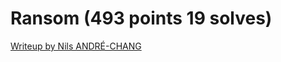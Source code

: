 # Ransom (493 points 19 solves)

[Writeup by Nils ANDRÉ-CHANG](https://www.nilsand.re/ctf/writeup/2020/05/31/castorsCTF20.html#ransom-493-points-19-solves)
